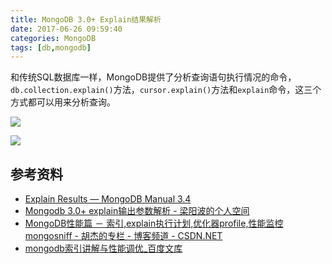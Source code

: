 ```yaml
---
title: MongoDB 3.0+ Explain结果解析
date: 2017-06-26 09:59:40
categories: MongoDB
tags: [db,mongodb]
---
```


和传统SQL数据库一样，MongoDB提供了分析查询语句执行情况的命令，`db.collection.explain()`方法，`cursor.explain()`方法和`explain`命令，这三个方式都可以用来分析查询。

<!-- more -->

![](/img/2017-07-03-14-44-41.pngxx)

![](/img/monge/test.png)

## 参考资料
- [Explain Results — MongoDB Manual 3.4](https://docs.mongodb.com/manual/reference/explain-results/)
- [Mongodb 3.0+ explain输出参数解析 - 梁阳波的个人空间](https://my.oschina.net/foreverhui/blog/639240?p={{totalPage}})
- [MongoDB性能篇 － 索引,explain执行计划,优化器profile,性能监控mongosniff - 胡杰的专栏 - 博客频道 - CSDN.NET](http://blog.csdn.net/huwei2003/article/details/47256295)
- [mongodb索引讲解与性能调优_百度文库](https://wenku.baidu.com/view/c54a663067ec102de2bd891e.html)